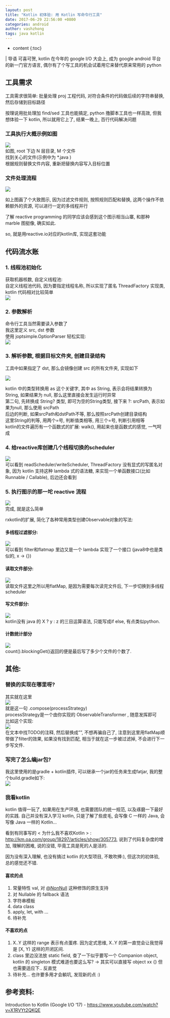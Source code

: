 ```yaml
---
layout: post
title: "Kotlin 初体验: 用 Kotlin 写命令行工具"
date: 2017-06-29 22:56:00 +0800
categories: android
author: vashzhong
tags: java kotlin
---
```


* content
{:toc}

| 导语 可喜可贺, kotlin 在今年的 google I/O 大会上, 成为 google android 平台的新一门官方语言,
偶尔有了个写工具的机会试着用它来替代原来常用的 python

## 工具需求

<!--more-->
工具需求很简单: 批量处理 proj 工程代码, 对符合条件的代码做后续的字符串替换, 然后存储到目标路径

按理说用批处理加 find/sed 工具也能搞定, python 撸脚本工具也一样高效, 但我想体验一下 kotlin, 所以就用它上了, 结果一晚上,
百行代码解决问题

### 工具执行大概示例如图

![](/image/kotlin_chu_ti_yan__yong_kotlin_xie_ming_ling_xing_gong_ju/561e340954b438b6cc388aa0dd20c0d9e58b864cc4133e1a0f8b6836406dd5d2)  
如图, root 下边 N 层目录, M 个文件  
找到关心的文件(示例中为 *.java )  
根据规则替换文件内容, 重新把替换内容写入目标位置

### 文件处理流程

![](/image/kotlin_chu_ti_yan__yong_kotlin_xie_ming_ling_xing_gong_ju/129521323c8e14695a0d7dee37389c31b42db93dd8b607153ceccb79a0ec5a58)

如上图画了个大致图示, 因为过滤文件规则, 按照规则匹配和替换, 这两个操作不依赖额外的资源, 可以进行一定的多线程并行

了解 reactive programming 的同学应该会感到这个图示相当山寨, 和那种 marble 图挺像, 确实如此.

so, 就是用reactive.io对应的kotlin库, 实现这套功能

## 代码流水账

### 1\. 线程池初始化

获取机器核数, 自定义线程池:  
自定义线程池代码, 因为要指定线程名称, 所以实现了匿名 ThreadFactory 实现类, kotlin 代码相对比较简单  
![](/image/kotlin_chu_ti_yan__yong_kotlin_xie_ming_ling_xing_gong_ju/43826b407a6e951472eb9a84fcd3476c5249f1c06c0311dba1e8a2e5dbfe4986)

### 2\. 参数解析

命令行工具当然需要读入参数了  
我这里定义 src, dst 参数  
使用 joptsimple.OptionParser 轻松实现:  
![](/image/kotlin_chu_ti_yan__yong_kotlin_xie_ming_ling_xing_gong_ju/705a8609e2bae5b8eed8f86a1167c54e9a196425fe70783d1586b68ecc2136e1)

### 3\. 解析参数, 根据目标文件夹, 创建目录结构

工具中如果指定了 dst, 那么会镜像创建 src 的所有文件夹, 实现如下

![](/image/kotlin_chu_ti_yan__yong_kotlin_xie_ming_ling_xing_gong_ju/adeac795e2c6bea573fd2180d47e380c7c06b29a257eb60037ba7ce82d1d8797)

kotlin 中的类型转换用 as 这个关键字, 其中 as String, 表示会将结果转换为 String, 如果结果为 null,
那么这里直接会发生运行时异常  
第二句, 先转换成 String? 类型, 即可为空的String类型, 接下来 ?: srcPath, 表示如果为null, 那么使用 srcPath  
后边的判断, 如果srcPath和dstPath不等, 那么按照srcPath创建目录结构  
这里String的判等, 用两个=号, 判断值类相等, 用三个=号, 判断引用相等  
kotlin的文件遍历有一个函数式的扩展: walk(), 用起来也是函数式的感觉, 一气呵成

### 4\. 给reactive库创建几个线程切换的scheduler

![](/image/kotlin_chu_ti_yan__yong_kotlin_xie_ming_ling_xing_gong_ju/7d0b7b1dcdb400a9a73063595e8461d6c554025eac191fa9a68f338c6e05f291)  
可以看到 readScheduler/writeScheduler, ThreadFactory 没有显式的写匿名对象, 因为 kotlin 支持这种
lambda 式的语法糖, 来实现一个单函数接口(比如 Runnable / Callable), 后边还会看到

### 5\. 执行图示的那一坨 reactive 流程

![](/image/kotlin_chu_ti_yan__yong_kotlin_xie_ming_ling_xing_gong_ju/578e2d6f672d817b3e340f88130bd3c48310358994c1ea20bad298e6ac91d390)  
完成, 就是这么简单

rxkotlin的扩展, 简化了各种常用类型创建Observable对象的写法:

#### 多线程过滤部分:

![](/image/kotlin_chu_ti_yan__yong_kotlin_xie_ming_ling_xing_gong_ju/d07ca50ddd41c440cec0ffbb8d7495994792a7433df48a08e749e21dd68b529a)  
可以看到 filter和flatmap 里边又是一个 lambda 实现了一个接口 (java8中也是类似的, x -> {})

#### 读取文件部分:

![](/image/kotlin_chu_ti_yan__yong_kotlin_xie_ming_ling_xing_gong_ju/94f1bb2bca04c9d7272b3a558ff3252d65b374c3c08b3b3095f14105286543e4)  
读取文件这里之所以用flatMap, 是因为需要每次读完文件后, 下一步切换到多线程 scheduler

#### 写文件部分:

![](/image/kotlin_chu_ti_yan__yong_kotlin_xie_ming_ling_xing_gong_ju/2dc9a44c8115d84ff006c0088a4ce1a834fed10d9c352c64b1dff595dfae5f00)  
kotlin没有 java 的 X ? y : z 的三目运算语法, 只能写成if else, 有点类似python.

#### 计数统计部分

![](/image/kotlin_chu_ti_yan__yong_kotlin_xie_ming_ling_xing_gong_ju/1b80a61cc1bb296c00dc96d994f90ad44701262417c04c06b823b30a24fe52da)  
count().blockingGet()返回的便是最后写了多少个文件的个数了.

## 其他:

### 替换的实现在哪里呀?

其实就在这里  
![](/image/kotlin_chu_ti_yan__yong_kotlin_xie_ming_ling_xing_gong_ju/398215288b0f1894726f6d056fac32f1a2332f4a42b17f9555f343473d6722bf)  
就是这一句 .compose(processStrategy)  
processStrategy是一个由你实现的 ObservableTransformer , 随意发挥即可  
比如这个实现:  
![](/image/kotlin_chu_ti_yan__yong_kotlin_xie_ming_ling_xing_gong_ju/ba5d7d66c45d21c2d7253cef58d9857803c20095eeda7727c7a31fa48694c6d8)  
在文本中找TODO的注释, 然后替换成””, 不想再骗自己了, 注意到这里用flatMap顺带做了filter的效果, 如果没有找到匹配,
相当于就在这一步被过滤掉, 不会进行下一步写文件.

### 写完了怎么编jar包?

我这里使用的是gradle + kotlin插件, 可以继承一个jar的任务来生成fatjar, 我的整个build.gradle如下:  
![](/image/kotlin_chu_ti_yan__yong_kotlin_xie_ming_ling_xing_gong_ju/6080e358601a2e1b63fcfd1353a3216aaccef66ca9899709e7abc4e013b9fc3d)

### 我看kotlin

kotlin 值得一玩了, 如果用在生产环境, 也需要团队的统一规范, 以及琢磨一下最好的实践. 自己并没有深入学习 kotlin, 只是了解了些皮毛,
会写像 C 一样的 Java, 会写像 Java 一样的 Kotlin…

看到有同事写的 < 为什么我不喜欢Kotlin > :
<http://km.oa.com/group/18297/articles/show/305773>, 说到了代码复杂度的增加, 理解的困难, 说的没错,
毕竟工具是死的人是活的.

因为没有深入理解, 也没有搞过 kotlin 的大型项目, 不敢吹捧:), 但这次的初体验, 总的感觉还不错.

#### 喜欢的点

  1. 常量特性 val, 对 [@NonNull](https://github.com/NonNull "@NonNull" ) 这种修饰的原生支持
  2. 对 Nullable 的 fallback 语法
  3. 字符串模板
  4. data class
  5. apply, let, with … 
  6. 待补充

#### 不喜欢的点

  1. X..Y 这样的 range 表示有点蛋疼. 因为定式思维, X..Y 的第一直觉会让我觉得是 [X, Y) 这样的开闭区间.
  2. class 里边没法放 static field, 查了一下似乎要写一个 Companion object, kotlin 的 singleton 模式难道也要这么写? -> 其实可以直接写 object xx {} 但也需要适应下.. 反直觉
  3. 待补充… 也许要多用才会躺坑, 发现新的点 :)

## 参考资料:

Introduction to Kotlin (Google I/O ‘17) -
<https://www.youtube.com/watch?v=X1RVYt2QKQE>

